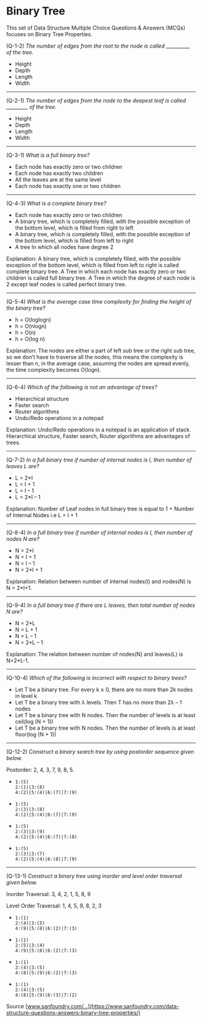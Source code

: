 # Binary Tree

This set of Data Structure Multiple Choice Questions & Answers (MCQs) focuses on Binary Tree Properties.

(Q-1-2) *The number of edges from the root to the node is called __________ of the tree.*

- Height
- Depth
- Length
- Width

---

(Q-2-1) *The number of edges from the node to the deepest leaf is called _________ of the tree.*

- Height
- Depth
- Length
- Width

---

(Q-3-1) *What is a full binary tree?*

- Each node has exactly zero or two children
- Each node has exactly two children
- All the leaves are at the same level
- Each node has exactly one or two children

---

(Q-4-3) *What is a complete binary tree?*

- Each node has exactly zero or two children
- A binary tree, which is completely filled, with the possible exception of the bottom level, which is filled from right to left
- A binary tree, which is completely filled, with the possible exception of the bottom level, which is filled from left to right
- A tree In which all nodes have degree 2

Explanation: A binary tree, which is completely filled, with the possible exception of the bottom level, which is filled from left to right is called complete binary tree. A Tree in which each node has exactly zero or two children is called full binary tree. A Tree in which the degree of each node is 2 except leaf nodes is called perfect binary tree.

---

(Q-5-4) *What is the average case time complexity for finding the height of the binary tree?*

- h = O(loglogn)
- h = O(nlogn)
- h = O(n)
- h = O(log n)

Explanation: The nodes are either a part of left sub tree or the right sub tree, so we don’t have to traverse all the nodes, this means the complexity is lesser than n, in the average case, assuming the nodes are spread evenly, the time complexity becomes O(logn).

---

(Q-6-4) *Which of the following is not an advantage of trees?*

- Hierarchical structure
- Faster search
- Router algorithms
- Undo/Redo operations in a notepad

Explanation: Undo/Redo operations in a notepad is an application of stack. Hierarchical structure, Faster search, Router algorithms are advantages of trees.

---

(Q-7-2) *In a full binary tree if number of internal nodes is I, then number of leaves L are?*

- L = 2*I
- L = I + 1
- L = I – 1
- L = 2*I – 1

Explanation: Number of Leaf nodes in full binary tree is equal to 1 + Number of Internal Nodes i.e L = I + 1

---

(Q-8-4) *In a full binary tree if number of internal nodes is I, then number of nodes N are?*

- N = 2*I
- N = I + 1
- N = I – 1
- N = 2*I + 1

Explanation: Relation between number of internal nodes(I) and nodes(N) is N = 2*I+1.

---

(Q-9-4) *In a full binary tree if there are L leaves, then total number of nodes N are?*

- N = 2*L
- N = L + 1
- N = L – 1
- N = 2*L – 1

Explanation: The relation between number of nodes(N) and leaves(L) is N=2*L-1.

---

(Q-10-4) *Which of the following is incorrect with respect to binary trees?*

- Let T be a binary tree. For every k ≥ 0, there are no more than 2k nodes in level k
- Let T be a binary tree with λ levels. Then T has no more than 2λ – 1 nodes
- Let T be a binary tree with N nodes. Then the number of levels is at least ceil(log (N + 1))
- Let T be a binary tree with N nodes. Then the number of levels is at least floor(log (N + 1))

---

(Q-12-2) *Construct a binary search tree by using postorder sequence given below.*

Postorder: 2, 4, 3, 7, 9, 8, 5.

- 
  ~~~[tree](itemShape=circle,itemSize=30,height=200,width=300)
  1:(5)
  2:(1)|3:(8)
  4:(2)|5:(4)|6:(7)|7:(9)
  ~~~

- 
  ~~~[tree](itemShape=circle,itemSize=30,height=200,width=300)
  1:(5)
  2:(3)|3:(8)
  4:(2)|5:(4)|6:(7)|7:(9)
  ~~~

- 
  ~~~[tree](itemShape=circle,itemSize=30,height=200,width=300)
  1:(5)
  2:(3)|3:(9)
  4:(2)|5:(4)|6:(7)|7:(8)
  ~~~

- 
  ~~~[tree](itemShape=circle,itemSize=30,height=200,width=300)
  1:(5)
  2:(3)|3:(7)
  4:(2)|5:(4)|6:(8)|7:(9)
  ~~~
  
---

(Q-13-1) *Construct a binary tree using inorder and level order traversal given below.*

Inorder Traversal: 3, 4, 2, 1, 5, 8, 9

Level Order Traversal: 1, 4, 5, 9, 8, 2, 3

- 
  ~~~[tree](itemShape=circle,itemSize=30,height=200,width=300)
  1:(1)
  2:(4)|3:(5)
  4:(9)|5:(8)|6:(2)|7:(3)
  ~~~

- 
  ~~~[tree](itemShape=circle,itemSize=30,height=200,width=300)
  1:(1)
  2:(5)|3:(4)
  4:(9)|5:(8)|6:(2)|7:(3)
  ~~~

- 
  ~~~[tree](itemShape=circle,itemSize=30,height=200,width=300)
  1:(1)
  2:(4)|3:(5)
  4:(8)|5:(9)|6:(2)|7:(3)
  ~~~

- 
  ~~~[tree](itemShape=circle,itemSize=30,height=200,width=300)
  1:(1)
  2:(4)|3:(5)
  4:(8)|5:(9)|6:(3)|7:(2)
  ~~~
  
Source [www.sanfoundry.com/...](https://www.sanfoundry.com/data-structure-questions-answers-binary-tree-properties/)
